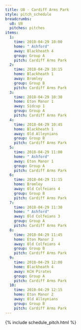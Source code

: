 ```yaml
---
title: U8 - Cardiff Arms Park
style: pitch_schedule
breadcrumbs:
  u8: U8
  pitches: pitches
items:
  1:
    time: 2018-04-29 10:00
    home: " Ashford"
    away: Blackheath 4
    group: Group A
    pitch: Cardiff Arms Park
  2:
    time: 2018-04-29 10:15
    home: Blackheath 1
    away: Bromley
    group: Group B
    pitch: Cardiff Arms Park
  3:
    time: 2018-04-29 10:30
    home: Eton Manor 1
    away: Sidcup 1
    group: Group A
    pitch: Cardiff Arms Park
  4:
    time: 2018-04-29 10:45
    home: Blackheath 1
    away: Old Alleynians
    group: Group B
    pitch: Cardiff Arms Park
  5:
    time: 2018-04-29 11:00
    home: " Ashford"
    away: Eton Manor 1
    group: Group A
    pitch: Cardiff Arms Park
  6:
    time: 2018-04-29 11:15
    home: Bromley
    away: Old Colfeians 4
    group: Group B
    pitch: Cardiff Arms Park
  7:
    time: 2018-04-29 11:30
    home: " Ashford"
    away: Old Colfeians 3
    group: Group A
    pitch: Cardiff Arms Park
  8:
    time: 2018-04-29 11:45
    home: Eton Manor 2
    away: Old Colfeians 4
    group: Group B
    pitch: Cardiff Arms Park
  9:
    time: 2018-04-29 12:00
    home: Blackheath 4
    away: KCH Pirates
    group: Group A
    pitch: Cardiff Arms Park
  10:
    time: 2018-04-29 12:15
    home: Eton Manor 2
    away: Old Alleynians
    group: Group B
    pitch: Cardiff Arms Park
---
```


{% include schedule_pitch.html %}
